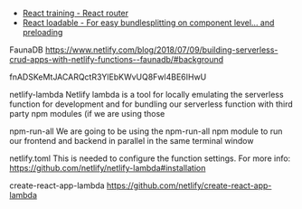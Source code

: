 * [React training - React router](https://reacttraining.com/react-router/web/example/basic)
* [React loadable - For easy bundlesplitting on component level... and preloading](https://github.com/jamiebuilds/react-loadable)



FaunaDB
https://www.netlify.com/blog/2018/07/09/building-serverless-crud-apps-with-netlify-functions--faunadb/#background

fnADSKeMtJACARQctR3YlEbKWvUQ8Fwl4BE6IHwU

netlify-lambda
Netlify lambda is a tool for locally emulating the serverless function for development and for bundling our serverless function with third party npm modules (if we are using those

npm-run-all
We are going to be using the npm-run-all npm module to run our frontend and backend in parallel in the same terminal window

netlify.toml
This is needed to configure the function settings. For more info: https://github.com/netlify/netlify-lambda#installation

create-react-app-lambda
https://github.com/netlify/create-react-app-lambda